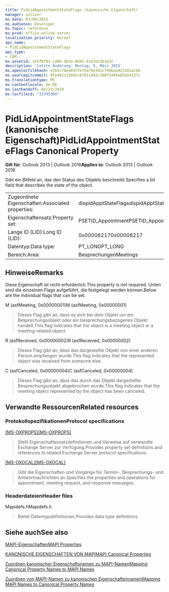 ```yaml
---
title: PidLidAppointmentStateFlags (kanonische Eigenschaft)
manager: soliver
ms.date: 03/09/2015
ms.audience: Developer
ms.topic: reference
ms.prod: office-online-server
localization_priority: Normal
api_name:
- PidLidAppointmentStateFlags
api_type:
- COM
ms.assetid: 1e5f0f83-c40b-4b3a-8492-61d1b53b1e3c
description: 'Letzte Änderung: Montag, 9. März 2015'
ms.openlocfilehash: e365c78ea6457e7da79e3d1c749baa922a01acbb
ms.sourcegitcommit: 8fe462c32b91c87911942c188f3445e85a54137c
ms.translationtype: MT
ms.contentlocale: de-DE
ms.lasthandoff: 04/23/2019
ms.locfileid: "32345360"
---
```

# <a name="pidlidappointmentstateflags-canonical-property"></a><span data-ttu-id="12fca-103">PidLidAppointmentStateFlags (kanonische Eigenschaft)</span><span class="sxs-lookup"><span data-stu-id="12fca-103">PidLidAppointmentStateFlags Canonical Property</span></span>

  
  
<span data-ttu-id="12fca-104">**Gilt für**: Outlook 2013 | Outlook 2016</span><span class="sxs-lookup"><span data-stu-id="12fca-104">**Applies to**: Outlook 2013 | Outlook 2016</span></span> 
  
<span data-ttu-id="12fca-105">Gibt ein Bitfeld an, das den Status des Objekts beschreibt.</span><span class="sxs-lookup"><span data-stu-id="12fca-105">Specifies a bit field that describes the state of the object.</span></span>
  
|||
|:-----|:-----|
|<span data-ttu-id="12fca-106">Zugeordnete Eigenschaften:</span><span class="sxs-lookup"><span data-stu-id="12fca-106">Associated properties:</span></span>  <br/> |<span data-ttu-id="12fca-107">dispidApptStateFlags</span><span class="sxs-lookup"><span data-stu-id="12fca-107">dispidApptStateFlags</span></span>  <br/> |
|<span data-ttu-id="12fca-108">Eigenschaftensatz:</span><span class="sxs-lookup"><span data-stu-id="12fca-108">Property set:</span></span>  <br/> |<span data-ttu-id="12fca-109">PSETID_Appointment</span><span class="sxs-lookup"><span data-stu-id="12fca-109">PSETID_Appointment</span></span>  <br/> |
|<span data-ttu-id="12fca-110">Lange ID (LID):</span><span class="sxs-lookup"><span data-stu-id="12fca-110">Long ID (LID):</span></span>  <br/> |<span data-ttu-id="12fca-111">0x00008217</span><span class="sxs-lookup"><span data-stu-id="12fca-111">0x00008217</span></span>  <br/> |
|<span data-ttu-id="12fca-112">Datentyp:</span><span class="sxs-lookup"><span data-stu-id="12fca-112">Data type:</span></span>  <br/> |<span data-ttu-id="12fca-113">PT_LONG</span><span class="sxs-lookup"><span data-stu-id="12fca-113">PT_LONG</span></span>  <br/> |
|<span data-ttu-id="12fca-114">Bereich:</span><span class="sxs-lookup"><span data-stu-id="12fca-114">Area:</span></span>  <br/> |<span data-ttu-id="12fca-115">Besprechungen</span><span class="sxs-lookup"><span data-stu-id="12fca-115">Meetings</span></span>  <br/> |
   
## <a name="remarks"></a><span data-ttu-id="12fca-116">Hinweise</span><span class="sxs-lookup"><span data-stu-id="12fca-116">Remarks</span></span>

<span data-ttu-id="12fca-117">Diese Eigenschaft ist nicht erforderlich.</span><span class="sxs-lookup"><span data-stu-id="12fca-117">This property is not required.</span></span> <span data-ttu-id="12fca-118">Unten sind die einzelnen Flags aufgeführt, die festgelegt werden können.</span><span class="sxs-lookup"><span data-stu-id="12fca-118">Below are the individual flags that can be set.</span></span>
  
<span data-ttu-id="12fca-119">M (asfMeeting, 0x00000001)</span><span class="sxs-lookup"><span data-stu-id="12fca-119">M (asfMeeting, 0x00000001)</span></span>
  
> <span data-ttu-id="12fca-120">Dieses Flag gibt an, dass es sich bei dem Objekt um ein Besprechungsobjekt oder ein besprechungsbezogenes Objekt handelt.</span><span class="sxs-lookup"><span data-stu-id="12fca-120">This flag indicates that the object is a meeting object or a meeting-related object.</span></span>
    
<span data-ttu-id="12fca-121">R (asfReceived, 0x00000002)</span><span class="sxs-lookup"><span data-stu-id="12fca-121">R (asfReceived, 0x00000002)</span></span>
  
> <span data-ttu-id="12fca-122">Dieses Flag gibt an, dass das dargestellte Objekt von einer anderen Person empfangen wurde.</span><span class="sxs-lookup"><span data-stu-id="12fca-122">This flag indicates that the represented object was received from someone else.</span></span>
    
<span data-ttu-id="12fca-123">C (asfCanceled, 0x00000004)</span><span class="sxs-lookup"><span data-stu-id="12fca-123">C (asfCanceled, 0x00000004)</span></span>
  
> <span data-ttu-id="12fca-124">Dieses Flag gibt an, dass das durch das Objekt dargestellte Besprechungsobjekt abgebrochen wurde.</span><span class="sxs-lookup"><span data-stu-id="12fca-124">This flag indicates that the meeting object represented by the object has been canceled.</span></span>
    
## <a name="related-resources"></a><span data-ttu-id="12fca-125">Verwandte Ressourcen</span><span class="sxs-lookup"><span data-stu-id="12fca-125">Related resources</span></span>

### <a name="protocol-specifications"></a><span data-ttu-id="12fca-126">Protokollspezifikationen</span><span class="sxs-lookup"><span data-stu-id="12fca-126">Protocol specifications</span></span>

<span data-ttu-id="12fca-127">[[MS-OXPROPS]](https://msdn.microsoft.com/library/f6ab1613-aefe-447d-a49c-18217230b148%28Office.15%29.aspx)</span><span class="sxs-lookup"><span data-stu-id="12fca-127">[[MS-OXPROPS]](https://msdn.microsoft.com/library/f6ab1613-aefe-447d-a49c-18217230b148%28Office.15%29.aspx)</span></span>
  
> <span data-ttu-id="12fca-128">Stellt Eigenschaftensatzdefinitionen und Verweise auf verwandte Exchange Server zur Verfügung.</span><span class="sxs-lookup"><span data-stu-id="12fca-128">Provides property set definitions and references to related Exchange Server protocol specifications.</span></span>
    
<span data-ttu-id="12fca-129">[[MS-OXOCAL]](https://msdn.microsoft.com/library/09861fde-c8e4-4028-9346-e7c214cfdba1%28Office.15%29.aspx)</span><span class="sxs-lookup"><span data-stu-id="12fca-129">[[MS-OXOCAL]](https://msdn.microsoft.com/library/09861fde-c8e4-4028-9346-e7c214cfdba1%28Office.15%29.aspx)</span></span>
  
> <span data-ttu-id="12fca-130">Gibt die Eigenschaften und Vorgänge für Termin-, Besprechungs- und Antwortnachrichten an.</span><span class="sxs-lookup"><span data-stu-id="12fca-130">Specifies the properties and operations for appointment, meeting request, and response messages.</span></span>
    
### <a name="header-files"></a><span data-ttu-id="12fca-131">Headerdateien</span><span class="sxs-lookup"><span data-stu-id="12fca-131">Header files</span></span>

<span data-ttu-id="12fca-132">Mapidefs.h</span><span class="sxs-lookup"><span data-stu-id="12fca-132">Mapidefs.h</span></span>
  
> <span data-ttu-id="12fca-133">Bietet Datentypdefinitionen.</span><span class="sxs-lookup"><span data-stu-id="12fca-133">Provides data type definitions.</span></span>
    
## <a name="see-also"></a><span data-ttu-id="12fca-134">Siehe auch</span><span class="sxs-lookup"><span data-stu-id="12fca-134">See also</span></span>



[<span data-ttu-id="12fca-135">MAPI-Eigenschaften</span><span class="sxs-lookup"><span data-stu-id="12fca-135">MAPI Properties</span></span>](mapi-properties.md)
  
[<span data-ttu-id="12fca-136">KANONISCHE EIGENSCHAFTEN VON MAPI</span><span class="sxs-lookup"><span data-stu-id="12fca-136">MAPI Canonical Properties</span></span>](mapi-canonical-properties.md)
  
[<span data-ttu-id="12fca-137">Zuordnen kanonischer Eigenschaftsnamen zu MAPI-Namen</span><span class="sxs-lookup"><span data-stu-id="12fca-137">Mapping Canonical Property Names to MAPI Names</span></span>](mapping-canonical-property-names-to-mapi-names.md)
  
[<span data-ttu-id="12fca-138">Zuordnen von MAPI-Namen zu kanonischen Eigenschaftennamen</span><span class="sxs-lookup"><span data-stu-id="12fca-138">Mapping MAPI Names to Canonical Property Names</span></span>](mapping-mapi-names-to-canonical-property-names.md)

